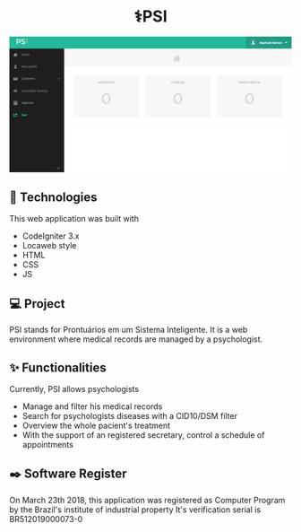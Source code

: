 <h1 align="center"><b>⚕️PSI</b></h1>


![Sistema PSI](./src/assets/images/dashboard.png)

## 🚀 Technologies

This web application was built with

- CodeIgniter 3.x
- Locaweb style
- HTML
- CSS
- JS

## 💻 Project

PSI stands for Prontuários em um Sistema Inteligente. It is a web environment where medical records are managed by a psychologist.

## ✨ Functionalities

Currently, PSI allows psychologists

* Manage and filter his medical records
* Search for psychologists diseases with a CID10/DSM filter
* Overview the whole pacient's treatment
* With the support of an registered secretary, control a schedule of appointments

## ✒️ Software Register

On March 23th 2018, this application was registered as Computer Program by the Brazil's institute of industrial property It's verification serial is BR512019000073-0



